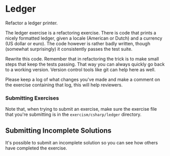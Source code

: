 # Ledger

Refactor a ledger printer.

The ledger exercise is a refactoring exercise. There is code that prints a
nicely formatted ledger, given a locale (American or Dutch) and a currency (US
dollar or euro). The code however is rather badly written, though (somewhat
surprisingly) it consistently passes the test suite.

Rewrite this code. Remember that in refactoring the trick is to make small steps
that keep the tests passing. That way you can always quickly go back to a
working version.  Version control tools like git can help here as well.

Please keep a log of what changes you've made and make a comment on the exercise
containing that log, this will help reviewers.

### Submitting Exercises

Note that, when trying to submit an exercise, make sure the exercise file that you're submitting is in the `exercism/csharp/ledger` directory.

## Submitting Incomplete Solutions
It's possible to submit an incomplete solution so you can see how others have completed the exercise.
